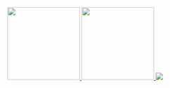 <div>
  <a href="https://https://github.com/CarlosEdu1">
  <img height="165em" src="https://github-readme-stats.vercel.app/api?username=CarlosEdu1&show_icons=true&theme=aura&include_all_commits=false&hide=issues"/>
  <img height="165em" src="https://github-readme-stats.vercel.app/api/top-langs/?username=CarlosEdu1&layout=compact&langs_count=7&theme=aura"/>
  <img src="https://devicons.dev.br/icons?icon=Github,Java,VSCode,Git,HTML,CSS&size=60&theme=dark&perline=14">
</div>
